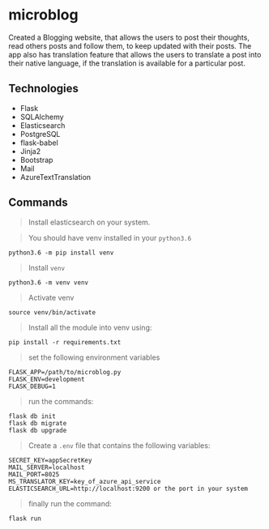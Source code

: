 # microblog
Created a Blogging website, that allows the users to post their thoughts, read others posts and follow them, to keep updated with their posts. The app also has translation feature that allows the users to translate a post into their native language, if the translation is available for a particular post.

## Technologies
- Flask
- SQLAlchemy
- Elasticsearch
- PostgreSQL
- flask-babel
- Jinja2
- Bootstrap
- Mail
- AzureTextTranslation

## Commands
> Install elasticsearch on your system.

> You should have venv installed in your `python3.6` 
```
python3.6 -m pip install venv
```

> Install `venv` 
```
python3.6 -m venv venv
```

> Activate venv
```
source venv/bin/activate
```

> Install all the module into venv using:
```
pip install -r requirements.txt
```

> set the following environment variables
```
FLASK_APP=/path/to/microblog.py
FLASK_ENV=development
FLASK_DEBUG=1
```

> run the commands:
```
flask db init
flask db migrate
flask db upgrade
```

> Create a `.env` file that contains the following variables:
```
SECRET_KEY=appSecretKey
MAIL_SERVER=localhost
MAIL_PORT=8025
MS_TRANSLATOR_KEY=key_of_azure_api_service
ELASTICSEARCH_URL=http://localhost:9200 or the port in your system
```

> finally run the command:
```
flask run
```



